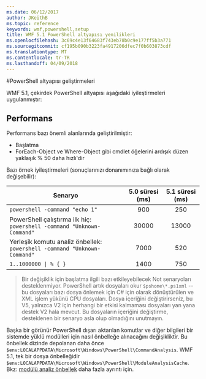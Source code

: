 ```yaml
---
ms.date: 06/12/2017
author: JKeithB
ms.topic: reference
keywords: wmf,powershell,setup
title: WMF 5.1 PowerShell altyapısı yenilikleri
ms.openlocfilehash: 3c69c4e13f64683f743eb78b0c9e177ff5b3a771
ms.sourcegitcommit: cf195b090b3223fa4917206dfec7f0b603873cdf
ms.translationtype: MT
ms.contentlocale: tr-TR
ms.lasthandoff: 04/09/2018
---
```

#<a name="powershell-engine-improvements"></a>PowerShell altyapısı geliştirmeleri

WMF 5.1, çekirdek PowerShell altyapısı aşağıdaki iyileştirmeleri uygulanmıştır:


## <a name="performance"></a>Performans ##

Performans bazı önemli alanlarında geliştirilmiştir:

- Başlatma
- ForEach-Object ve Where-Object gibi cmdlet öğelerini ardışık düzen yaklaşık % 50 daha hızlı'dir

Bazı örnek iyileştirmeleri (sonuçlarınızı donanımınıza bağlı olarak değişebilir):

| Senaryo | 5.0 süresi (ms) | 5.1 süresi (ms) |
| -------- | :---------------: | :---------------: |
| `powershell -command "echo 1"` | 900 | 250 |
| PowerShell çalıştırma ilk hiç: `powershell -command "Unknown-Command"` | 30000 | 13000 |
| Yerleşik komutu analiz önbellek: `powershell -command "Unknown-Command"` | 7000 | 520 |
| <code>1..1000000 &#124; % { }</code> | 1400 | 750 |

> Bir değişiklik için başlatma ilgili bazı etkileyebilecek Not senaryoları desteklenmiyor.
> PowerShell artık dosyaları okur `$pshome\*.ps1xml` --bu dosyaları bazı dosya önlemek için C# için olarak dönüştürülen ve XML işlem yükünü CPU dosyaları.
Dosya içeriğini değiştirirseniz, bu V5, yalnızca V2 için herhangi bir etkisi kalmaması dosyaları yan yana destek V2 hala mevcut.
Bu dosyaların içeriğini değiştirme, desteklenen bir senaryo asla olup olmadığını unutmayın.

Başka bir görünür PowerShell dışarı aktarılan komutlar ve diğer bilgileri bir sistemde yüklü modülleri için nasıl önbelleğe alınacağını değişikliktir.
Bu önbellek dizinde depolanan daha önce `$env:LOCALAPPDATA\Microsoft\Windows\PowerShell\CommandAnalysis`.
WMF 5.1, tek bir dosya önbelleğidir `$env:LOCALAPPDATA\Microsoft\Windows\PowerShell\ModuleAnalysisCache`.
Bkz: [modülü analiz önbellek](scenarios-features.md#module-analysis-cache) daha fazla ayrıntı için.